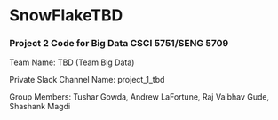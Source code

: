 # SnowFlakeTBD
### Project 2 Code for Big Data CSCI 5751/SENG 5709

Team Name: TBD (Team Big Data)

Private Slack Channel Name: project_1_tbd <br>

Group Members: Tushar Gowda, Andrew LaFortune, Raj Vaibhav Gude, Shashank Magdi

